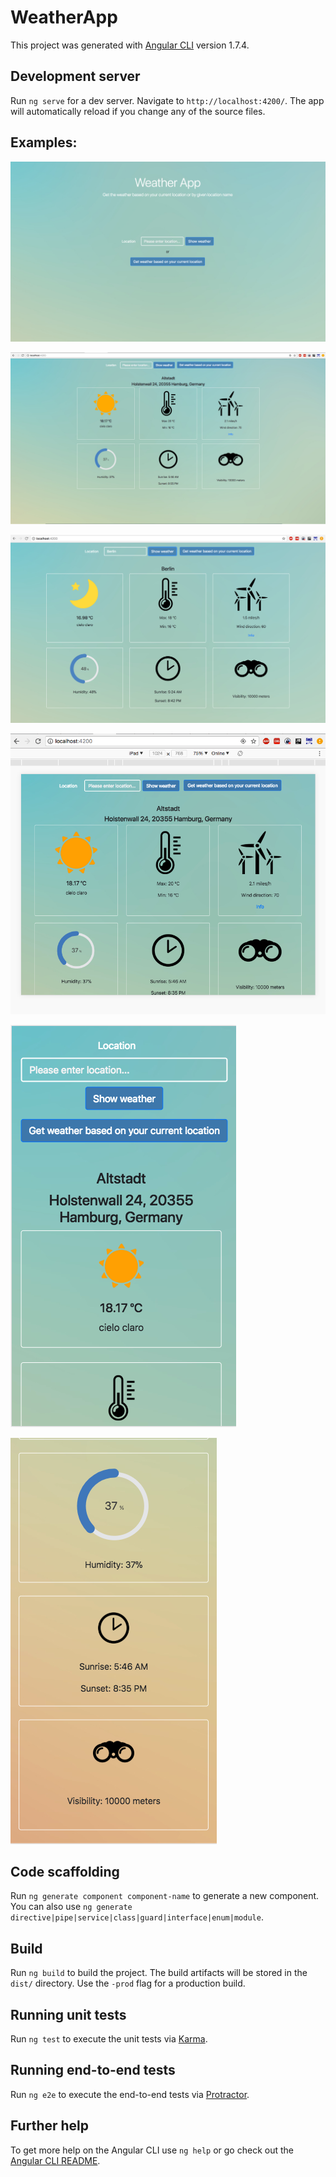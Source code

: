 # WeatherApp

This project was generated with [Angular CLI](https://github.com/angular/angular-cli) version 1.7.4.

## Development server

Run `ng serve` for a dev server. Navigate to `http://localhost:4200/`. The app will automatically reload if you change any of the source files.
## Examples: 

![alt text](https://github.com/lolabs/weather-app/blob/master/src/screenshots/main_screen_desktop.png?raw=true "Img 1")

![alt text](https://github.com/lolabs/weather-app/blob/master/src/screenshots/main_view_desktop.png?raw=true "Img 1")

![alt text](https://github.com/lolabs/weather-app/blob/master/src/screenshots/search_desktop.png?raw=true "Img 1")

![alt text](https://github.com/lolabs/weather-app/blob/master/src/screenshots/ipad_current_location.png?raw=true "Img 1")

![alt text](https://github.com/lolabs/weather-app/blob/master/src/screenshots/mobile_screen.png?raw=true "Img 1")

![alt text](https://github.com/lolabs/weather-app/blob/master/src/screenshots/mobile_scroll.png?raw=true "Img 1")


## Code scaffolding

Run `ng generate component component-name` to generate a new component. You can also use `ng generate directive|pipe|service|class|guard|interface|enum|module`.

## Build

Run `ng build` to build the project. The build artifacts will be stored in the `dist/` directory. Use the `-prod` flag for a production build.

## Running unit tests

Run `ng test` to execute the unit tests via [Karma](https://karma-runner.github.io).

## Running end-to-end tests

Run `ng e2e` to execute the end-to-end tests via [Protractor](http://www.protractortest.org/).

## Further help

To get more help on the Angular CLI use `ng help` or go check out the [Angular CLI README](https://github.com/angular/angular-cli/blob/master/README.md).
